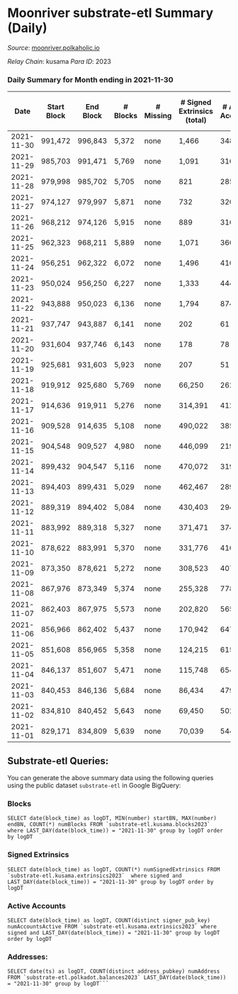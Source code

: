 # Moonriver substrate-etl Summary (Daily)

_Source_: [moonriver.polkaholic.io](https://moonriver.polkaholic.io)

*Relay Chain*: kusama
*Para ID*: 2023



### Daily Summary for Month ending in 2021-11-30


| Date | Start Block | End Block | # Blocks | # Missing | # Signed Extrinsics (total) | # Active Accounts | # Addresses with Balances | # Events | # Transfers | # XCM Transfers In | # XCM Transfers Out |
| ---- | ----------- | --------- | -------- | --------- | --------------------------- | ----------------- | ------------------------- | -------- | ----------- | ------------------ | ------------------- |
| 2021-11-30 | 991,472 | 996,843 | 5,372 | none  | 1,466 | 348 | 314,700 | 1,203,238 | 31,382 ($86,368,101) |   |   |
| 2021-11-29 | 985,703 | 991,471 | 5,769 | none  | 1,091 | 316 |  | 904,903 | 26,127 ($52,744,469) |   |   |
| 2021-11-28 | 979,998 | 985,702 | 5,705 | none  | 821 | 285 |  | 830,221 | 19,691 ($44,660,212) |   |   |
| 2021-11-27 | 974,127 | 979,997 | 5,871 | none  | 732 | 320 |  | 767,973 | 16,362 ($37,978,632) |   |   |
| 2021-11-26 | 968,212 | 974,126 | 5,915 | none  | 889 | 316 |  | 860,295 | 18,887 ($56,955,752) |   |   |
| 2021-11-25 | 962,323 | 968,211 | 5,889 | none  | 1,071 | 360 |  | 830,328 | 23,692 ($66,445,490) |   |   |
| 2021-11-24 | 956,251 | 962,322 | 6,072 | none  | 1,496 | 410 |  | 824,662 | 29,089 ($71,405,771) |   |   |
| 2021-11-23 | 950,024 | 956,250 | 6,227 | none  | 1,333 | 444 |  | 878,894 | 21,401 ($55,729,166) |   |   |
| 2021-11-22 | 943,888 | 950,023 | 6,136 | none  | 1,794 | 874 |  | 831,757 | 22,691 ($66,353,329) |   |   |
| 2021-11-21 | 937,747 | 943,887 | 6,141 | none  | 202 | 61 |  | 883,570 | 22,038 ($58,394,318) |   |   |
| 2021-11-20 | 931,604 | 937,746 | 6,143 | none  | 178 | 78 |  | 824,802 | 21,528 ($42,673,181) |   |   |
| 2021-11-19 | 925,681 | 931,603 | 5,923 | none  | 207 | 51 |  | 1,110,168 | 32,827 ($73,927,777) |   |   |
| 2021-11-18 | 919,912 | 925,680 | 5,769 | none  | 66,250 | 262 |  | 712,998 | 27,781 ($64,320,049) |   |   |
| 2021-11-17 | 914,636 | 919,911 | 5,276 | none  | 314,391 | 412 |  | 1,985,967 | 52,795 ($18,260,987) |   |   |
| 2021-11-16 | 909,528 | 914,635 | 5,108 | none  | 490,022 | 385 |  | 3,120,323 | 49,585 ($24,154,749) |   |   |
| 2021-11-15 | 904,548 | 909,527 | 4,980 | none  | 446,099 | 219 |  | 3,022,941 | 43,931 ($42,244,829) |   |   |
| 2021-11-14 | 899,432 | 904,547 | 5,116 | none  | 470,072 | 319 |  | 3,093,743 | 31,996 ($31,191,832) |   |   |
| 2021-11-13 | 894,403 | 899,431 | 5,029 | none  | 462,467 | 289 |  | 3,109,952 | 28,461 ($20,538,518) |   |   |
| 2021-11-12 | 889,319 | 894,402 | 5,084 | none  | 430,403 | 294 |  | 2,919,148 | 30,438 ($18,202,606) |   |   |
| 2021-11-11 | 883,992 | 889,318 | 5,327 | none  | 371,471 | 374 |  | 2,558,107 | 33,860 ($27,499,738) |   |   |
| 2021-11-10 | 878,622 | 883,991 | 5,370 | none  | 331,776 | 416 |  | 2,286,728 | 29,637 ($58,724,933) |   |   |
| 2021-11-09 | 873,350 | 878,621 | 5,272 | none  | 308,523 | 407 |  | 2,148,401 | 24,963 ($64,003,286) |   |   |
| 2021-11-08 | 867,976 | 873,349 | 5,374 | none  | 255,328 | 778 |  | 1,737,220 | 32,030 ($206,729,181) |   |   |
| 2021-11-07 | 862,403 | 867,975 | 5,573 | none  | 202,820 | 565 |  | 1,386,918 | 23,430 ($24,140,965) |   |   |
| 2021-11-06 | 856,966 | 862,402 | 5,437 | none  | 170,942 | 647 |  | 1,139,479 | 23,385 ($40,228,545) |   |   |
| 2021-11-05 | 851,608 | 856,965 | 5,358 | none  | 124,215 | 615 |  | 854,137 | 24,916 ($71,349,530) |   |   |
| 2021-11-04 | 846,137 | 851,607 | 5,471 | none  | 115,748 | 654 |  | 814,394 | 26,237 ($75,047,434) |   |   |
| 2021-11-03 | 840,453 | 846,136 | 5,684 | none  | 86,434 | 479 |  | 645,999 | 21,724 ($56,270,256) |   |   |
| 2021-11-02 | 834,810 | 840,452 | 5,643 | none  | 69,450 | 502 |  | 519,466 | 17,088 ($27,215,852) |   |   |
| 2021-11-01 | 829,171 | 834,809 | 5,639 | none  | 70,039 | 544 |  | 504,390 | 18,343 ($42,475,753) |   |   |

## Substrate-etl Queries:
You can generate the above summary data using the following queries using the public dataset `substrate-etl` in Google BigQuery:


### Blocks
```
SELECT date(block_time) as logDT, MIN(number) startBN, MAX(number) endBN, COUNT(*) numBlocks FROM `substrate-etl.kusama.blocks2023`  where LAST_DAY(date(block_time)) = "2021-11-30" group by logDT order by logDT
```


### Signed Extrinsics
```
SELECT date(block_time) as logDT, COUNT(*) numSignedExtrinsics FROM `substrate-etl.kusama.extrinsics2023`  where signed and LAST_DAY(date(block_time)) = "2021-11-30" group by logDT order by logDT
```


### Active Accounts
```
SELECT date(block_time) as logDT, COUNT(distinct signer_pub_key) numAccountsActive FROM `substrate-etl.kusama.extrinsics2023` where signed and LAST_DAY(date(block_time)) = "2021-11-30" group by logDT order by logDT
```


### Addresses:
```
SELECT date(ts) as logDT, COUNT(distinct address_pubkey) numAddress FROM `substrate-etl.polkadot.balances2023` LAST_DAY(date(block_time)) = "2021-11-30" group by logDT```


